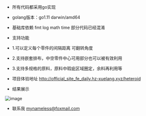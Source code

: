 - 所有代码都采用go实现

- golang版本：go1.11 darwin/amd64

- 基础库依赖  fmt log math time  部分代码已经混淆
- 支持功能  
- 1.可以定义每个零件的间隔距离 可翻转角度
- 2.支持嵌套排布，中空零件中心可用部分也可以被有效利用
- 3.支持多规格的原料，原料中瑕疵区域圈定，余料再利用等

- 项目体验地址 http://official_site_fe_daily.hz-xuelang.xyz/heteroid 

- 结果展示 

![image](https://user-images.githubusercontent.com/15937754/119473515-d1010a00-bd7d-11eb-9152-6feb83d1180e.png)



- 联系我   mynameless@foxmail.com
